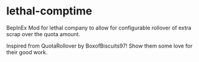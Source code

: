 # lethal-comptime
BepInEx Mod for lethal company to allow for configurable rollover of extra scrap over the quota amount.

Inspired from QuotaRollover by BoxofBiscuits97! Show them some love for their good work.